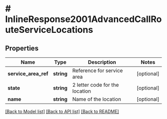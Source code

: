# # InlineResponse2001AdvancedCallRouteServiceLocations

## Properties

Name | Type | Description | Notes
------------ | ------------- | ------------- | -------------
**service_area_ref** | **string** | Reference for service area | [optional]
**state** | **string** | 2 letter code for the location | [optional]
**name** | **string** | Name of the location | [optional]

[[Back to Model list]](../../README.md#models) [[Back to API list]](../../README.md#endpoints) [[Back to README]](../../README.md)
